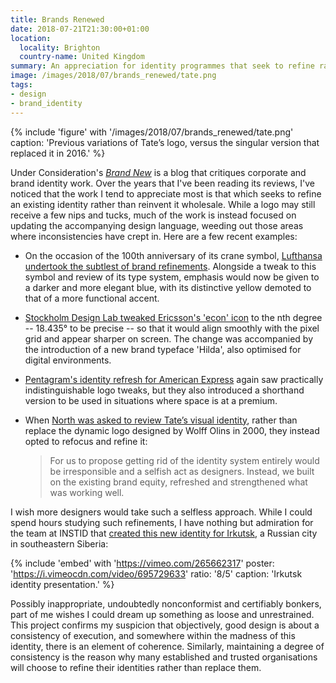 ```yaml
---
title: Brands Renewed
date: 2018-07-21T21:30:00+01:00
location:
  locality: Brighton
  country-name: United Kingdom
summary: An appreciation for identity programmes that seek to refine rather than reinvent.
image: /images/2018/07/brands_renewed/tate.png
tags:
- design
- brand_identity
---
```

{% include 'figure' with '/images/2018/07/brands_renewed/tate.png'
  caption: 'Previous variations of Tate’s logo, versus the singular version that replaced it in 2016.'
%}

Under Consideration's [_Brand New_][1] is a blog that critiques corporate and brand identity work. Over the years that I've been reading its reviews, I've noticed that the work I tend to appreciate most is that which seeks to refine an existing identity rather than reinvent it wholesale. While a logo may still receive a few nips and tucks, much of the work is instead focused on updating the accompanying design language, weeding out those areas where inconsistencies have crept in. Here are a few recent examples:

* On the occasion of the 100th anniversary of its crane symbol, [Lufthansa undertook the subtlest of brand refinements][2]. Alongside a tweak to this symbol and review of its type system, emphasis would now be given to a darker and more elegant blue, with its distinctive yellow demoted to that of a more functional accent.

* [Stockholm Design Lab tweaked Ericsson's 'econ' icon][3] to the nth degree -- 18.435° to be precise -- so that it would align smoothly with the pixel grid and appear sharper on screen. The change was accompanied by the introduction of a new brand typeface 'Hilda', also optimised for digital environments.

* [Pentagram's identity refresh for American Express][4] again saw practically indistinguishable logo tweaks, but they also introduced a shorthand version to be used in situations where space is at a premium.

* When [North was asked to review Tate’s visual identity][5], rather than replace the dynamic logo designed by Wolff Olins in 2000, they instead opted to refocus and refine it:

  > For us to propose getting rid of the identity system entirely would be irresponsible and a selfish act as designers. Instead, we built on the existing brand equity, refreshed and strengthened what was working well.

I wish more designers would take such a selfless approach. While I could spend hours studying such refinements, I have nothing but admiration for the team at INSTID that [created this new identity for Irkutsk][6], a Russian city in southeastern Siberia:

{% include 'embed' with 'https://vimeo.com/265662317'
  poster: 'https://i.vimeocdn.com/video/695729633'
  ratio: '8/5'
  caption: 'Irkutsk identity presentation.'
%}

Possibly inappropriate, undoubtedly nonconformist and certifiably bonkers, part of me wishes I could dream up something as loose and unrestrained. This project confirms my suspicion that objectively, good design is about a consistency of execution, and somewhere within the madness of this identity, there is an element of coherence. Similarly, maintaining a degree of consistency is the reason why many established and trusted organisations will choose to refine their identities rather than replace them.

[1]: https://www.underconsideration.com/brandnew/
[2]: https://www.underconsideration.com/brandnew/archives/new_logo_identity_and_livery_for_lufthansa_done_in_house.php
[3]: https://www.underconsideration.com/brandnew/archives/new_icon_and_identity_for_ericsson_by_stockholm_design_lab.php
[4]: https://www.underconsideration.com/brandnew/archives/new_logo_and_identity_for_american_express_by_pentagram.php
[5]: https://www.underconsideration.com/brandnew/archives/new_logo_and_identity_for_tate_by_north.php
[6]: https://www.underconsideration.com/brandnew/archives/new_logo_and_identity_for_irkutsk_by_instid.php
